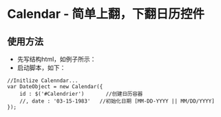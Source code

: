 # Calendar - 简单上翻，下翻日历控件

## 使用方法

*  先写结构html，如例子所示：
*  启动脚本，如下：
```
//Initlize Calenndar...
var DateObject = new Calendar({
	id : $('#Calendrier')		//创建日历容器
	//, date : '03-15-1983'   //初始化日期 [MM-DD-YYYY || MM/DD/YYYY]
});
```
